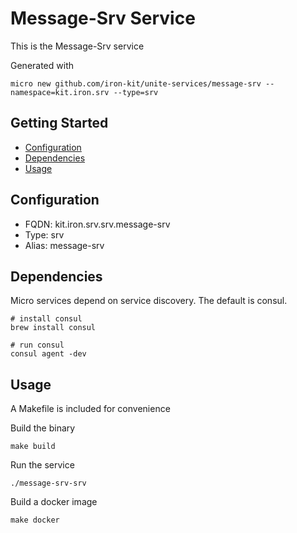 # Message-Srv Service

This is the Message-Srv service

Generated with

```
micro new github.com/iron-kit/unite-services/message-srv --namespace=kit.iron.srv --type=srv
```

## Getting Started

- [Configuration](#configuration)
- [Dependencies](#dependencies)
- [Usage](#usage)

## Configuration

- FQDN: kit.iron.srv.srv.message-srv
- Type: srv
- Alias: message-srv

## Dependencies

Micro services depend on service discovery. The default is consul.

```
# install consul
brew install consul

# run consul
consul agent -dev
```

## Usage

A Makefile is included for convenience

Build the binary

```
make build
```

Run the service
```
./message-srv-srv
```

Build a docker image
```
make docker
```